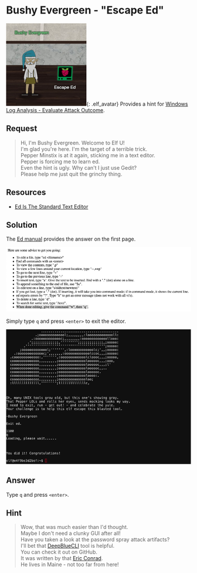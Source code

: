 # Bushy Evergreen - "Escape Ed"
![Bushy Evergreen](../img/hints/h3/bushy_evergreen.png){: .elf_avatar}
Provides a hint for [Windows Log Analysis - Evaluate Attack Outcome](../challenges/c3.md).

## Request
> Hi, I'm Bushy Evergreen. Welcome to Elf U!  
> I'm glad you're here. I'm the target of a terrible trick.  
> Pepper Minstix is at it again, sticking me in a text editor.  
> Pepper is forcing me to learn ed.  
> Even the hint is ugly. Why can't I just use Gedit?  
> Please help me just quit the grinchy thing.  

## Resources
- [Ed Is The Standard Text Editor](http://cs.wellesley.edu/~cs249/Resources/ed_is_the_standard_text_editor.html) 

## Solution

The [Ed manual](http://cs.wellesley.edu/~cs249/Resources/ed_is_the_standard_text_editor.html) provides the answer on the first page.

![Ed Manual](../img/hints/h3/ed_manual.png)

Simply type `q` and press `<enter>` to exit the editor.

![Terminal](../img/hints/h3/h3_terminal1.png)

## Answer
Type `q` and press `<enter>`.

## Hint
> Wow, that was much easier than I'd thought.  
> Maybe I don't need a clunky GUI after all!  
> Have you taken a look at the password spray attack artifacts?  
> I'll bet that [DeepBlueCLI](https://github.com/sans-blue-team/DeepBlueCLI) tool is helpful.  
> You can check it out on GitHub.  
> It was written by that [Eric Conrad](https://www.ericconrad.com/2016/09/deepbluecli-powershell-module-for-hunt.html).  
> He lives in Maine - not too far from here!  
